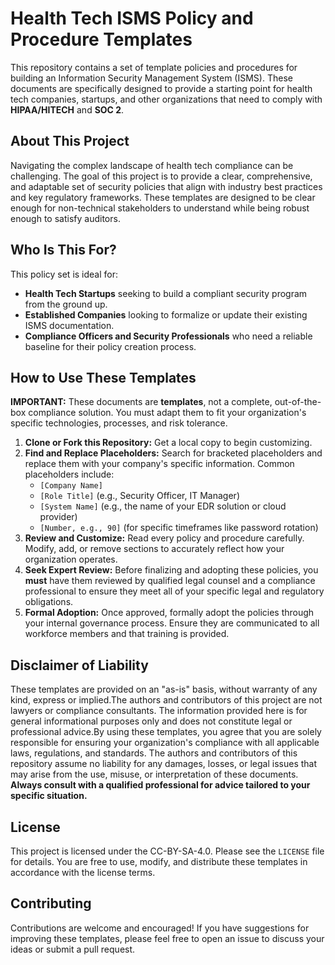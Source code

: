 # Health Tech ISMS Policy and Procedure Templates
This repository contains a set of template policies and procedures for building an Information Security Management System (ISMS). These documents are specifically designed to provide a starting point for health tech companies, startups, and other organizations that need to comply with **HIPAA/HITECH** and **SOC 2**.
## About This Project
Navigating the complex landscape of health tech compliance can be challenging. The goal of this project is to provide a clear, comprehensive, and adaptable set of security policies that align with industry best practices and key regulatory frameworks. These templates are designed to be clear enough for non-technical stakeholders to understand while being robust enough to satisfy auditors.
## Who Is This For?
This policy set is ideal for:
- **Health Tech Startups** seeking to build a compliant security program from the ground up.
- **Established Companies** looking to formalize or update their existing ISMS documentation.
- **Compliance Officers and Security Professionals** who need a reliable baseline for their policy creation process.

## How to Use These Templates
**IMPORTANT:** These documents are **templates**, not a complete, out-of-the-box compliance solution. You must adapt them to fit your organization's specific technologies, processes, and risk tolerance.

1. **Clone or Fork this Repository:** Get a local copy to begin customizing.
2. **Find and Replace Placeholders:** Search for bracketed placeholders and replace them with your company's specific information. Common placeholders include:
    - `[Company Name]`
    - `[Role Title]` (e.g., Security Officer, IT Manager)
    - `[System Name]` (e.g., the name of your EDR solution or cloud provider)  
    - `[Number, e.g., 90]` (for specific timeframes like password rotation)
3. **Review and Customize:** Read every policy and procedure carefully. Modify, add, or remove sections to accurately reflect how your organization operates.
4. **Seek Expert Review:** Before finalizing and adopting these policies, you **must** have them reviewed by qualified legal counsel and a compliance professional to ensure they meet all of your specific legal and regulatory obligations.
5. **Formal Adoption:** Once approved, formally adopt the policies through your internal governance process. Ensure they are communicated to all workforce members and that training is provided.

## Disclaimer of Liability
These templates are provided on an "as-is" basis, without warranty of any kind, express or implied.The authors and contributors of this project are not lawyers or compliance consultants. The information provided here is for general informational purposes only and does not constitute legal or professional advice.By using these templates, you agree that you are solely responsible for ensuring your organization's compliance with all applicable laws, regulations, and standards. The authors and contributors of this repository assume no liability for any damages, losses, or legal issues that may arise from the use, misuse, or interpretation of these documents. **Always consult with a qualified professional for advice tailored to your specific situation.**
## License
This project is licensed under the CC-BY-SA-4.0. Please see the `LICENSE` file for details. You are free to use, modify, and distribute these templates in accordance with the license terms.
## Contributing
Contributions are welcome and encouraged! If you have suggestions for improving these templates, please feel free to open an issue to discuss your ideas or submit a pull request.